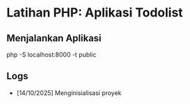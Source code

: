 
# Latihan PHP: Aplikasi Todolist

## Menjalankan Aplikasi
php -S localhost:8000 -t public

## Logs
- [14/10/2025] Menginisialisasi proyek
